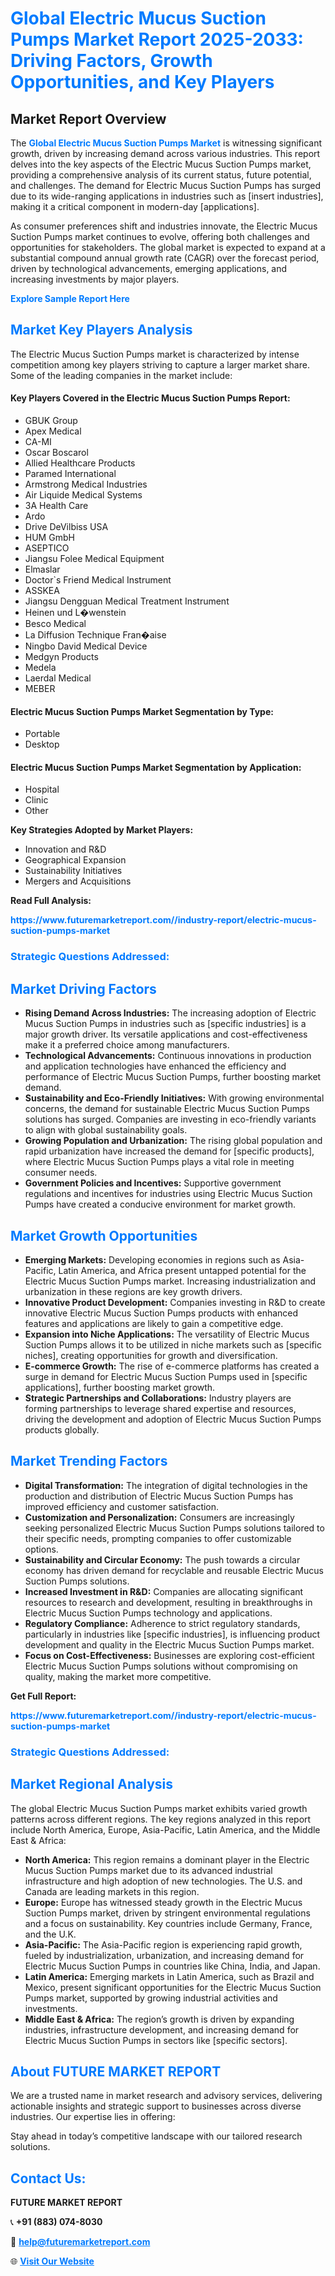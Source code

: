 <h1 style="color: #007BFF;">Global Electric Mucus Suction Pumps Market Report 2025-2033: Driving Factors, Growth Opportunities, and Key Players</h1>

<section id="overview">
<h2>Market Report Overview</h2>
<p>The <a href="https://www.futuremarketreport.com//industry-report/electric-mucus-suction-pumps-market" style="color: #007BFF; text-decoration: none;"><strong>Global Electric Mucus Suction Pumps Market</strong></a> is witnessing significant growth, driven by increasing demand across various industries. This report delves into the key aspects of the Electric Mucus Suction Pumps market, providing a comprehensive analysis of its current status, future potential, and challenges. The demand for Electric Mucus Suction Pumps has surged due to its wide-ranging applications in industries such as [insert industries], making it a critical component in modern-day [applications].</p>
<p>As consumer preferences shift and industries innovate, the Electric Mucus Suction Pumps market continues to evolve, offering both challenges and opportunities for stakeholders. The global market is expected to expand at a substantial compound annual growth rate (CAGR) over the forecast period, driven by technological advancements, emerging applications, and increasing investments by major players.</p>
</section>

<section id="overview">
<p><a href="https://www.futuremarketreport.com//request-sample/reportId=77537" style="color: #007BFF; text-decoration: none;"><strong>Explore Sample Report Here</strong></a></p>
</section>

<section id="key-players">
<h2 style="color: #007BFF;">Market Key Players Analysis</h2>
<p>The Electric Mucus Suction Pumps market is characterized by intense competition among key players striving to capture a larger market share. Some of the leading companies in the market include:</p>
<h4>Key Players Covered in the Electric Mucus Suction Pumps Report:</h4>
<ul><li>GBUK Group</li><li>Apex Medical</li><li>CA-MI</li><li>Oscar Boscarol</li><li>Allied Healthcare Products</li><li>Paramed International</li><li>Armstrong Medical Industries</li><li>Air Liquide Medical Systems</li><li>3A Health Care</li><li>Ardo</li><li>Drive DeVilbiss USA</li><li>HUM GmbH</li><li>ASEPTICO</li><li>Jiangsu Folee Medical Equipment</li><li>Elmaslar</li><li>Doctor`s Friend Medical Instrument</li><li>ASSKEA</li><li>Jiangsu Dengguan Medical Treatment Instrument</li><li>Heinen und L�wenstein</li><li>Besco Medical</li><li>La Diffusion Technique Fran�aise</li><li>Ningbo David Medical Device</li><li>Medgyn Products</li><li>Medela</li><li>Laerdal Medical</li><li>MEBER</li></ul>
<h4>Electric Mucus Suction Pumps Market Segmentation by Type:</h4>
<ul><li>Portable</li><li>Desktop</li></ul>

<h4>Electric Mucus Suction Pumps Market Segmentation by Application:</h4>
<ul><li>Hospital</li><li>Clinic</li><li>Other</li></ul>
<p><strong>Key Strategies Adopted by Market Players:</strong></p>
<ul>
<li>Innovation and R&D</li>
<li>Geographical Expansion</li>
<li>Sustainability Initiatives</li>
<li>Mergers and Acquisitions</li>
</ul>
</section>

<section>
<p><strong>Read Full Analysis: </strong></p><a href="https://www.futuremarketreport.com//industry-report/electric-mucus-suction-pumps-market" style="color: #007BFF; text-decoration: none;"><strong>https://www.futuremarketreport.com//industry-report/electric-mucus-suction-pumps-market</strong></a>
<h3 style="color: #007BFF;">Strategic Questions Addressed:</h3>
</section>

<section id="driving-factors">
<h2 style="color: #007BFF;">Market Driving Factors</h2>
<ul>
<li><strong>Rising Demand Across Industries:</strong> The increasing adoption of Electric Mucus Suction Pumps in industries such as [specific industries] is a major growth driver. Its versatile applications and cost-effectiveness make it a preferred choice among manufacturers.</li>
<li><strong>Technological Advancements:</strong> Continuous innovations in production and application technologies have enhanced the efficiency and performance of Electric Mucus Suction Pumps, further boosting market demand.</li>
<li><strong>Sustainability and Eco-Friendly Initiatives:</strong> With growing environmental concerns, the demand for sustainable Electric Mucus Suction Pumps solutions has surged. Companies are investing in eco-friendly variants to align with global sustainability goals.</li>
<li><strong>Growing Population and Urbanization:</strong> The rising global population and rapid urbanization have increased the demand for [specific products], where Electric Mucus Suction Pumps plays a vital role in meeting consumer needs.</li>
<li><strong>Government Policies and Incentives:</strong> Supportive government regulations and incentives for industries using Electric Mucus Suction Pumps have created a conducive environment for market growth.</li>
</ul>
</section>

<section id="growth-opportunities">
<h2 style="color: #007BFF;">Market Growth Opportunities</h2>
<ul>
<li><strong>Emerging Markets:</strong> Developing economies in regions such as Asia-Pacific, Latin America, and Africa present untapped potential for the Electric Mucus Suction Pumps market. Increasing industrialization and urbanization in these regions are key growth drivers.</li>
<li><strong>Innovative Product Development:</strong> Companies investing in R&D to create innovative Electric Mucus Suction Pumps products with enhanced features and applications are likely to gain a competitive edge.</li>
<li><strong>Expansion into Niche Applications:</strong> The versatility of Electric Mucus Suction Pumps allows it to be utilized in niche markets such as [specific niches], creating opportunities for growth and diversification.</li>
<li><strong>E-commerce Growth:</strong> The rise of e-commerce platforms has created a surge in demand for Electric Mucus Suction Pumps used in [specific applications], further boosting market growth.</li>
<li><strong>Strategic Partnerships and Collaborations:</strong> Industry players are forming partnerships to leverage shared expertise and resources, driving the development and adoption of Electric Mucus Suction Pumps products globally.</li>
</ul>
</section>

<section id="trending-factors">
<h2 style="color: #007BFF;">Market Trending Factors</h2>
<ul>
<li><strong>Digital Transformation:</strong> The integration of digital technologies in the production and distribution of Electric Mucus Suction Pumps has improved efficiency and customer satisfaction.</li>
<li><strong>Customization and Personalization:</strong> Consumers are increasingly seeking personalized Electric Mucus Suction Pumps solutions tailored to their specific needs, prompting companies to offer customizable options.</li>
<li><strong>Sustainability and Circular Economy:</strong> The push towards a circular economy has driven demand for recyclable and reusable Electric Mucus Suction Pumps solutions.</li>
<li><strong>Increased Investment in R&D:</strong> Companies are allocating significant resources to research and development, resulting in breakthroughs in Electric Mucus Suction Pumps technology and applications.</li>
<li><strong>Regulatory Compliance:</strong> Adherence to strict regulatory standards, particularly in industries like [specific industries], is influencing product development and quality in the Electric Mucus Suction Pumps market.</li>
<li><strong>Focus on Cost-Effectiveness:</strong> Businesses are exploring cost-efficient Electric Mucus Suction Pumps solutions without compromising on quality, making the market more competitive.</li>
</ul>
</section>

<section>
<p><strong>Get Full Report: </strong></p><a href="https://www.futuremarketreport.com//industry-report/electric-mucus-suction-pumps-market" style="color: #007BFF; text-decoration: none;"><strong>https://www.futuremarketreport.com//industry-report/electric-mucus-suction-pumps-market</strong></a>
<h3 style="color: #007BFF;">Strategic Questions Addressed:</h3>
</section>


<section id="regional-analysis">
<h2 style="color: #007BFF;">Market Regional Analysis</h2>
<p>The global Electric Mucus Suction Pumps market exhibits varied growth patterns across different regions. The key regions analyzed in this report include North America, Europe, Asia-Pacific, Latin America, and the Middle East & Africa:</p>
<ul>
<li><strong>North America:</strong> This region remains a dominant player in the Electric Mucus Suction Pumps market due to its advanced industrial infrastructure and high adoption of new technologies. The U.S. and Canada are leading markets in this region.</li>
<li><strong>Europe:</strong> Europe has witnessed steady growth in the Electric Mucus Suction Pumps market, driven by stringent environmental regulations and a focus on sustainability. Key countries include Germany, France, and the U.K.</li>
<li><strong>Asia-Pacific:</strong> The Asia-Pacific region is experiencing rapid growth, fueled by industrialization, urbanization, and increasing demand for Electric Mucus Suction Pumps in countries like China, India, and Japan.</li>
<li><strong>Latin America:</strong> Emerging markets in Latin America, such as Brazil and Mexico, present significant opportunities for the Electric Mucus Suction Pumps market, supported by growing industrial activities and investments.</li>
<li><strong>Middle East & Africa:</strong> The region’s growth is driven by expanding industries, infrastructure development, and increasing demand for Electric Mucus Suction Pumps in sectors like [specific sectors].</li>
</ul>
</section>

<footer>
<h2 style="color: #007BFF;">About FUTURE MARKET REPORT</h2>
<p>We are a trusted name in market research and advisory services, delivering actionable insights and strategic support to businesses across diverse industries. Our expertise lies in offering:</p>

<p>Stay ahead in today’s competitive landscape with our tailored research solutions.</p>

<h2 style="color: #007BFF;">Contact Us:</h2>
<p><strong>FUTURE MARKET REPORT</strong></p>
<p>📞 <strong>+91 (883) 074-8030</strong></p>
<p>📧 <strong><a href="mailto:help@futuremarketreport.com" style="color: #007BFF;">help@futuremarketreport.com</a></strong></p>
<p>🌐 <strong><a href="https://www.futuremarketreport.com/" style="color: #007BFF;">Visit Our Website</a></strong></p>
</footer>